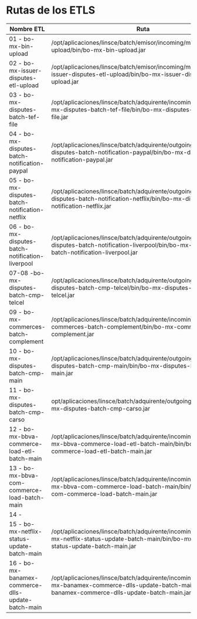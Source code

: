 # Rutas de los ETLS

| Nombre ETL   | Ruta                                                                                                                                                           |
|--------------|----------------------------------------------------------------------------------------------------------------------------------------------------------------|
| 01 - bo-mx-bin-upload | /opt/aplicaciones/linsce/batch/emisor/incoming/me/bo-mx-bin-upload/bin/bo-mx-bin-upload.jar                                                                    |
| 02 - bo-mx-issuer-disputes-etl-upload | /opt/aplicaciones/linsce/batch/emisor/incoming/me/bo-mx-issuer-disputes-etl-upload/bin/bo-mx-issuer-disputes-etl-upload.jar                                    |
| 03 - bo-mx-disputes-batch-tef-file | /opt/aplicaciones/linsce/batch/adquirente/incoming/bbva/bo-mx-disputes-batch-tef-file/bin/bo-mx-disputes-batch-tef-file.jar                                    |
| 04 - bo-mx-disputes-batch-notification-paypal | /opt/aplicaciones/linsce/batch/adquirente/outgoing/bbva/bo-mx-disputes-batch-notification-paypal/bin/bo-mx-disputes-batch-notification-paypal.jar              |
| 05 - bo-mx-disputes-batch-notification-netflix | /opt/aplicaciones/linsce/batch/adquirente/outgoing/bbva/bo-mx-disputes-batch-notification-netflix/bin/bo-mx-disputes-batch-notification-netflix.jar            |
| 06 - bo-mx-disputes-batch-notification-liverpool | /opt/aplicaciones/linsce/batch/adquirente/outgoing/bbva/bo-mx-disputes-batch-notification-liverpool/bin/bo-mx-disputes-batch-notification-liverpool.jar        |
| 07-08 -bo-mx-disputes-batch-cmp-telcel | /opt/aplicaciones/linsce/batch/adquirente/outgoing/bbva/bo-mx-disputes-batch-cmp-telcel/bin/bo-mx-disputes-batch-cmp-telcel.jar                                |
| 09 - bo-mx-commerces-batch-complement | /opt/aplicaciones/linsce/batch/adquirente/incoming/ma/bo-mx-commerces-batch-complement/bin/bo-mx-commerces-batch-complement.jar                                |
| 10 - bo-mx-disputes-batch-cmp-main | /opt/aplicaciones/linsce/batch/adquirente/outgoing/ma/bo-mx-disputes-batch-cmp-main/bin/bo-mx-disputes-batch-cmp-main.jar                                      |
| 11 - bo-mx-disputes-batch-cmp-carso |  opt/aplicaciones/linsce/batch/adquirente/outgoing/carso/bin/bo-mx-disputes-batch-cmp-carso.jar                                                               |
| 12 - bo-mx-bbva-commerce-load-etl-batch-main | /opt/aplicaciones/linsce/batch/adquirente/incoming/bbva/bo-mx-bbva-commerce-load-etl-batch-main/bin/bo-mx-bbva-commerce-load-etl-batch-main.jar                |
| 13 - bo-mx-bbva-com-commerce-load-batch-main | /opt/aplicaciones/linsce/batch/adquirente/incoming/bbva/bo-mx-bbva-com-commerce-load-batch-main/bin/bo-mx-bbva-com-commerce-load-batch-main.jar                |
| 14 - |                                                                                                                                                                |
| 15 - bo-mx-netflix-status-update-batch-main | /opt/aplicaciones/linsce/batch/adquirente/incoming/bbva/bo-mx-netflix-status-update-batch-main/bin/bo-mx-netflix-status-update-batch-main.jar                  |
| 16 - bo-mx-banamex-commerce-dlls-update-batch-main | /opt/aplicaciones/linsce/batch/adquirente/incoming/banamex/bo-mx-banamex-commerce-dlls-update-batch-main/bin/bo-mx-banamex-commerce-dlls-update-batch-main.jar |

